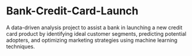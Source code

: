 # Bank-Credit-Card-Launch
A data-driven analysis project to assist a bank in launching a new credit card product by identifying ideal customer segments, predicting potential adopters, and optimizing marketing strategies using machine learning techniques.
